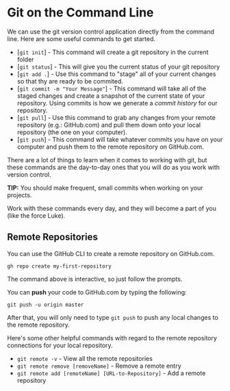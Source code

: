 # Git on the Command Line

We can use the git version control application directly from the command line. Here are some useful commands to get started.

- [`git init`] - This command will create a git repository in the current folder
- [`git status`] - This will give you the current status of your git repository
- [`git add .`] - Use this command to "stage" all of your current changes so that thy are ready to be commited.
- [`git commit -m "Your Message"`] - This command will take all of the staged changes and create a snapshot of the current state of your repository. Using commits is how we generate a *commit history* for our repository.
- [`git pull`] - Use this command to grab any changes from your remote repository (e.g.: GitHub.com) and pull them down onto your local repository (the one on your computer).
- [`git push`] - This command will take whatever commits you have on your computer and push them to the remote repository on GitHub.com.

There are a lot of things to learn when it comes to working with git, but these commands are the day-to-day ones that you will do as you work with version control.

**TIP:** You should make frequent, small commits when working on your projects.

Work with these commands every day, and they will become a part of you (like the force Luke).

## Remote Repositories

You can use the GitHub CLI to create a remote repository on GitHub.com.

```shell
gh repo create my-first-repository
```

The command above is interactive, so just follow the prompts.

You can **push** your code to GitHub.com by typing the following:

```shell
git push -u origin master
```

After that, you will only need to type `git push` to push any local changes to the remote repository.

Here's some other helpful commands with regard to the remote repository connections for your local repository.

- `git remote -v` - View all the remote repositories
- `git remote remove [removeName]` - Remove a remote entry
- `git remote add [remoteName] [URL-to-Repository]` - Add a remote repository

